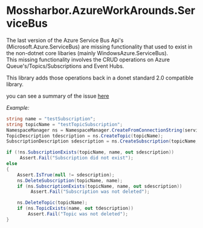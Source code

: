 # Mossharbor.AzureWorkArounds.ServiceBus
The last version of the Azure Service Bus Api's (Microsoft.Azure.ServiceBus) are missing functionality that used to exist in the non-dotnet core libaries (mainly WindowsAzure.ServiceBus).  
This missing functionality involves the CRUD operations on Azure Queue's/Topics/Subscriptions and Event Hubs.  

This library adds those operations back in a donet standard 2.0 compatible library.

you can see a summary of the issue [here](https://github.com/Azure/azure-service-bus-dotnet/issues/65)

*Example:*
```cs
string name = "testSubscription";
string topicName = "testTopicSubscription";
NamespaceManager ns = NamespaceManager.CreateFromConnectionString(serviceBusConnectionString);
TopicDescription tdescription = ns.CreateTopic(topicName);
SubscriptionDescription sdescription = ns.CreateSubscription(topicName, "testSubscription");

if (!ns.SubscriptionExists(topicName, name, out sdescription))
	 Assert.Fail("Subscription did not exist");
else
{
	Assert.IsTrue(null != sdescription);
	ns.DeleteSubscription(topicName, name);
	if (ns.SubscriptionExists(topicName, name, out sdescription))
		 Assert.Fail("Subscription was not deleted");

	ns.DeleteTopic(topicName);
	if (ns.TopicExists(name, out tdescription))
		Assert.Fail("Topic was not deleted");
}
```